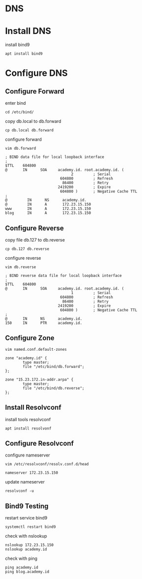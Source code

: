 # DNS

# Install DNS
install bind9
```
apt install bind9
```

# Configure DNS
## Configure Forward
enter bind
```
cd /etc/bind/
```
copy db.local to db.forward
```
cp db.local db.forward
```
configure forward 
```
vim db.forward
```
```
; BIND data file for local loopback interface
;
$TTL    604800
@       IN      SOA     academy.id. root.academy.id. (
                              2         ; Serial
                         604800         ; Refresh
                          86400         ; Retry
                        2419200         ; Expire
                         604800 )       ; Negative Cache TTL
;
@         IN      NS      academy.id.
@         IN      A       172.23.15.150
www       IN      A       172.23.15.150
blog      IN      A       172.23.15.150
```

## Configure Reverse
copy file db.127 to db.reverse
```
cp db.127 db.reverse
```
configure reverse
```
vim db.reverse
```
```
; BIND reverse data file for local loopback interface
;
$TTL    604800
@       IN      SOA     academy.id. root.academy.id. (
                              1         ; Serial
                         604800         ; Refresh
                          86400         ; Retry
                        2419200         ; Expire
                         604800 )       ; Negative Cache TTL
;
@       IN      NS      academy.id.
150     IN      PTR     academy.id.
```
## Configure Zone
```
vim named.conf.default-zones
```
```
zone "academy.id" {
        type master;
        file "/etc/bind/db.forward";
};

zone "15.23.172.in-addr.arpa" {
        type master;
        file "/etc/bind/db.reverse";
};
```
## Install Resolvconf
install tools resolvconf
```
apt install resolvonf
```
## Configure Resolvconf
configure nameserver
```
vim /etc/resolvconf/resolv.conf.d/head
```
```
nameserver 172.23.15.150
```
update nameserver
```
resolvconf -u
```

## Bind9 Testing
restart service bind9
```
systemctl restart bind9
```
check with nslookup
```
nslookup 172.23.15.150
nslookup academy.id
```
check with ping 
```
ping academy.id
ping blog.academy.id
```
